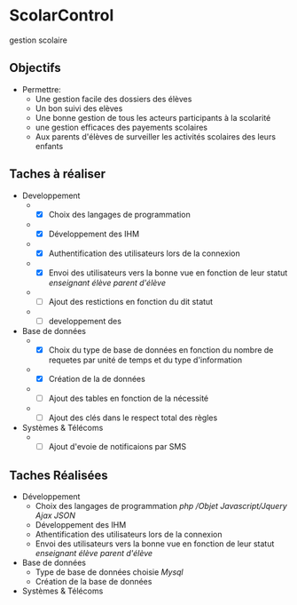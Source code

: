 # ScolarControl
gestion scolaire
## Objectifs
* Permettre:
	* Une gestion facile des dossiers des élèves
	* Un bon suivi des elèves
	* Une bonne gestion de tous les acteurs participants à la scolarité
	* une gestion efficaces des payements scolaires 
	* Aux parents d'élèves de surveiller les activités scolaires des leurs enfants
## Taches à réaliser
* Developpement
	* - [x] Choix des langages de programmation
	* - [x] Développement des IHM
	* - [x] Authentification des utilisateurs lors de la connexion
	* - [x] Envoi des utilisateurs vers la bonne vue en fonction de leur statut _enseignant_ _élève_ _parent d'élève_
	* - [ ] Ajout des restictions en fonction du dit statut
	* - [ ] developpement des 
* Base de données
	* - [x] Choix du type de base de données en fonction du nombre de requetes par unité de temps et du type d'information
	* - [x] Création de la de données
	* - [ ] Ajout des tables en fonction de la nécessité
	* - [ ] Ajout des clés dans le respect total des règles
* Systèmes & Télécoms
	* - [ ] Ajout d'evoie de notificaions par SMS
## Taches Réalisées
* Développement
	* Choix des langages de programmation _php /Objet_ _Javascript/Jquery_ _Ajax_ _JSON_
	* Développement des IHM
	* Athentification des utilisateurs lors de la connexion
	* Envoi des utilisateurs vers la bonne vue en fonction de leur statut _enseignant_ _élève_ _parent d'élève_
*	Base de données
	* Type de base de données choisie _Mysql_
	* Création de la base de données
* Systèmes & Télécoms
